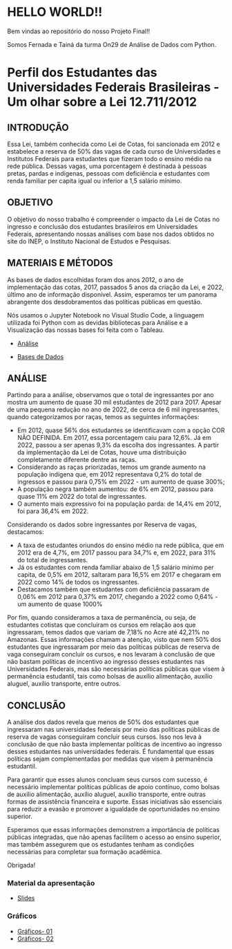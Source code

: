 # HELLO WORLD!!

Bem vindas ao repositório do nosso Projeto Final!!

Somos Fernada e Tainá da turma On29 de Análise de Dados com Python.


# Perfil dos Estudantes das Universidades Federais Brasileiras - Um olhar sobre a Lei 12.711/2012



## INTRODUÇÃO
Essa Lei, também conhecida como Lei de Cotas, foi sancionada em 2012 e estabelece a reserva de 50% das vagas de cada curso de Universidades e Institutos Federais para estudantes que fizeram todo o ensino médio na rede pública. Dessas vagas, uma porcentagem é destinada à pessoas pretas, pardas e indígenas, pessoas com deficiência e estudantes com renda familiar per capita igual ou inferior a 1,5 salário mínimo.

## OBJETIVO
O objetivo do nosso trabalho é compreender o impacto da Lei de Cotas no ingresso e conclusão dos estudantes brasileiros em Universidades Federais, apresentando nossas análises com base nos dados obtidos no site do INEP, o Instituto Nacional de Estudos e Pesquisas.

## MATERIAIS E MÉTODOS
As bases de dados escolhidas foram dos anos 2012, o ano de implementação das cotas, 2017, passados 5 anos da criação da Lei, e 2022, último ano de informação disponível. Assim, esperamos ter um panorama abrangente dos desdobramentos das políticas públicas em questão.

Nós usamos o Jupyter Notebook no Visual Studio Code, a linguagem utilizada foi Python com as devidas bibliotecas para Análise e a Visualização das nossas bases foi feita com o Tableau.

 * [Análise]([https://www.gov.br/inep/pt-br/acesso-a-informacao/dados-abertos/microdados/censo-da-educacao-superior](https://github.com/Fefanez/on29-python-s17-s18-projeto-livre/tree/main/exercicios/para-casa/projeto_final))
   
 * [Bases de Dados](https://www.gov.br/inep/pt-br/acesso-a-informacao/dados-abertos/microdados/censo-da-educacao-superior)

## ANÁLISE
Partindo para a análise, observamos que o total de ingressantes por ano mostra um aumento de quase 30 mil estudantes de 2012 para 2017. Apesar de uma pequena redução no ano de 2022, de cerca de 6 mil ingressantes, quando categorizamos por raças, temos as seguintes informações:

- Em 2012, quase 56% dos estudantes se identificavam com a opção COR NÃO DEFINIDA. Em 2017, essa porcentagem caiu para 12,6%. Já em 2022, passou a ser apenas 9,3% da escolha dos ingressantes. A partir da implementação da Lei de Cotas, houve uma distribuição completamente diferente dentre as raças.
- Considerando as raças priorizadas, temos um grande aumento na população indígena que, em 2012 representava 0,2% do total de ingressos e passou para 0,75% em 2022 - um aumento de quase 300%;
- A população negra também aumentou: de 6% em 2012, passou para quase 11% em 2022 do total de ingressantes.
- O aumento mais expressivo foi na população parda: de 14,4% em 2012, foi para 36,4% em 2022.

Considerando os dados sobre ingressantes por Reserva de vagas, destacamos:

- A taxa de estudantes oriundos do ensino médio na rede pública, que em 2012 era de 4,7%, em 2017 passou para 34,7% e, em 2022, para 31% do total de ingressantes.
- Já os estudantes com renda familiar abaixo de 1,5 salário mínimo per capita, de 0,5% em 2012, saltaram para 16,5% em 2017 e chegaram em 2022 como 14% de todos os ingressantes.
- Destacamos também que estudantes com deficiência passaram de 0,06% em 2012 para 0,37% em 2017, chegando a 2022 como 0,64% - um aumento de quase 1000%

Por fim, quando consideramos a taxa de permanência, ou seja, de estudantes cotistas que concluíram os cursos em relação aos que ingressaram, temos dados que variam de 7,18% no Acre até 42,21% no Amazonas. Essas informações chamam a atenção, visto que nem 50% dos estudantes que ingressaram por meio das políticas públicas de reserva de vaga conseguiram concluir os cursos, e nos levaram à conclusão de que não bastam políticas de incentivo ao ingresso desses estudantes nas Universidades Federais, mas são necessárias políticas públicas que visem à permanência estudantil, tais como bolsas de auxílio alimentação, auxílio aluguel, auxílio transporte, entre outros.

## CONCLUSÃO
A análise dos dados revela que menos de 50% dos estudantes que ingressaram nas universidades federais por meio das políticas públicas de reserva de vagas conseguiram concluir seus cursos. Isso nos leva à conclusão de que não basta implementar políticas de incentivo ao ingresso desses estudantes nas universidades federais. É fundamental que essas políticas sejam complementadas por medidas que visem à permanência estudantil.

Para garantir que esses alunos concluam seus cursos com sucesso, é necessário implementar políticas públicas de apoio contínuo, como bolsas de auxílio alimentação, auxílio aluguel, auxílio transporte, entre outras formas de assistência financeira e suporte. Essas iniciativas são essenciais para reduzir a evasão e promover a igualdade de oportunidades no ensino superior.

Esperamos que essas informações demonstrem a importância de políticas públicas integradas, que não apenas facilitem o acesso ao ensino superior, mas também assegurem que os estudantes tenham as condições necessárias para completar sua formação acadêmica.

Obrigada!

  
### Material da apresentação 

* [Slides](https://www.canva.com/design/DAGMcmqHqJ4/5SjnDoKkZ_9E-CSuLPkhXw/edit?utm_content=DAGMcmqHqJ4&utm_campaign=designshare&utm_medium=link2&utm_source=sharebutton)

### Gráficos 
 
 * [Gráficos- 01](https://public.tableau.com/views/ProjetoFinal-RePrograma/Painel1?:language=pt-BR&:sid=&:redirect=auth&:display_count=n&:origin=viz_share_link)
 * [Gráficos- 02](https://public.tableau.com/views/ProjetoFinal-RePrograma/Painel2?:language=pt-BR&:sid=&:redirect=auth&:display_count=n&:origin=viz_share_link)
